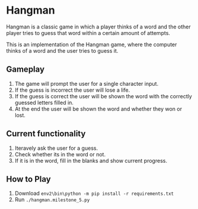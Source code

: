 # Hangman

Hangman is a classic game in which a player thinks of a word and the other player tries to guess that word within a certain amount of attempts.

This is an implementation of the Hangman game, where the computer thinks of a word and the user tries to guess it. 

## Gameplay

1. The game will prompt the user for a single character input.
2. If the guess is incorrect the user will lose a life.
3. If the guess is correct the user will be shown the word with the correctly guessed letters filled in.
4. At the end the user will be shown the word and whether they won or lost.

## Current functionality

1. Iteravely ask the user for a guess.
2. Check whether its in the word or not.
3. If it is in the word, fill in the blanks and show current progress.

## How to Play

1. Download ```env2\bin\python -m pip install -r requirements.txt```
2. Run ```./hangman.milestone_5.py```

